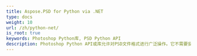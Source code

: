 ```yaml
---
title: Aspose.PSD for Python via .NET
type: docs
weight: 10
url: /zh/python-net/
is_root: true
keywords: Photoshop Python库, PSD Python API
description: Photoshop Python API或库允许对PSD文件格式进行广泛操作。它不需要安装Adobe Photoshop，并支持PSD、PSB和AI文件格式，可加载、操作和将它们转换为各种光栅文件格式，如TIFF、JPEG、JPEG2000、PNG、GIF和BMP。
---
```


